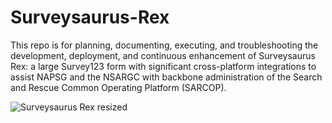 # Surveysaurus-Rex
This repo is for planning, documenting, executing, and troubleshooting the development, deployment, and continuous enhancement of Surveysaurus Rex: a large Survey123 form with significant cross-platform integrations to assist NAPSG and the NSARGC with backbone administration of the Search and Rescue Common Operating Platform (SARCOP).

![Surveysaurus Rex resized](https://github.com/user-attachments/assets/56fd5abc-b599-47ae-b00e-0a88143b3566)
